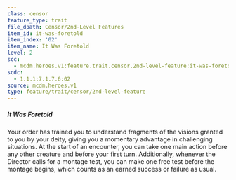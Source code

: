 ```yaml
---
class: censor
feature_type: trait
file_dpath: Censor/2nd-Level Features
item_id: it-was-foretold
item_index: '02'
item_name: It Was Foretold
level: 2
scc:
  - mcdm.heroes.v1:feature.trait.censor.2nd-level-feature:it-was-foretold
scdc:
  - 1.1.1:7.1.7.6:02
source: mcdm.heroes.v1
type: feature/trait/censor/2nd-level-feature
---
```


##### It Was Foretold

Your order has trained you to understand fragments of the visions granted to you by your deity, giving you a momentary advantage in challenging situations. At the start of an encounter, you can take one main action before any other creature and before your first turn. Additionally, whenever the Director calls for a montage test, you can make one free test before the montage begins, which counts as an earned success or failure as usual.
